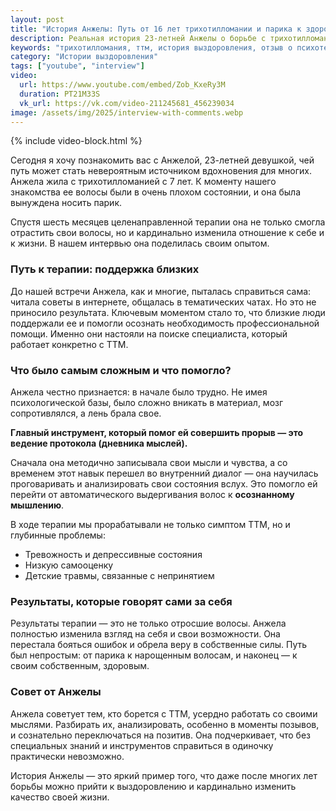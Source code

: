 ```yaml
---
layout: post
title: "История Анжелы: Путь от 16 лет трихотилломании и парика к здоровым волосам"
description: Реальная история 23-летней Анжелы о борьбе с трихотилломанией с 7 лет. Узнайте, как 6-месячная терапия помогла ей справиться с ТТМ, тревогой и низкой самооценкой.
keywords: "трихотилломания, ттм, история выздоровления, отзыв о психотерапии, кпт, как отрастить волосы, парик, тревожность, детские травмы, осознанность"
category: "Истории выздоровления"
tags: ["youtube", "interview"]
video:
  url: https://www.youtube.com/embed/Zob_KxeRy3M
  duration: PT21M33S
  vk_url: https://vk.com/video-211245681_456239034
image: /assets/img/2025/interview-with-comments.webp
---
```


{% include video-block.html %}

Сегодня я хочу познакомить вас с Анжелой, 23-летней девушкой, чей путь может стать невероятным источником вдохновения для многих. Анжела жила с трихотилломанией с 7 лет. К моменту нашего знакомства ее волосы были в очень плохом состоянии, и она была вынуждена носить парик.

Спустя шесть месяцев целенаправленной терапии она не только смогла отрастить свои волосы, но и кардинально изменила отношение к себе и к жизни. В нашем интервью она поделилась своим опытом.

### Путь к терапии: поддержка близких

До нашей встречи Анжела, как и многие, пыталась справиться сама: читала советы в интернете, общалась в тематических чатах. Но это не приносило результата. Ключевым моментом стало то, что близкие люди поддержали ее и помогли осознать необходимость профессиональной помощи. Именно они настояли на поиске специалиста, который работает конкретно с ТТМ.

### Что было самым сложным и что помогло?

Анжела честно признается: в начале было трудно. Не имея психологической базы, было сложно вникать в материал, мозг сопротивлялся, а лень брала свое.

**Главный инструмент, который помог ей совершить прорыв — это ведение протокола (дневника мыслей).**

Сначала она методично записывала свои мысли и чувства, а со временем этот навык перешел во внутренний диалог — она научилась проговаривать и анализировать свои состояния вслух. Это помогло ей перейти от автоматического выдергивания волос к **осознанному мышлению**.

В ходе терапии мы прорабатывали не только симптом ТТМ, но и глубинные проблемы:
* Тревожность и депрессивные состояния
* Низкую самооценку
* Детские травмы, связанные с непринятием

### Результаты, которые говорят сами за себя

Результаты терапии — это не только отросшие волосы. Анжела полностью изменила взгляд на себя и свои возможности. Она перестала бояться ошибок и обрела веру в собственные силы. Путь был непростым: от парика к нарощенным волосам, и наконец — к своим собственным, здоровым.

### Совет от Анжелы

Анжела советует тем, кто борется с ТТМ, усердно работать со своими мыслями. Разбирать их, анализировать, особенно в моменты позывов, и сознательно переключаться на позитив. Она подчеркивает, что без специальных знаний и инструментов справиться в одиночку практически невозможно.

История Анжелы — это яркий пример того, что даже после многих лет борьбы можно прийти к выздоровлению и кардинально изменить качество своей жизни.